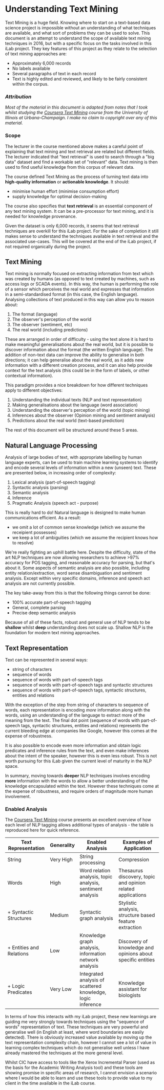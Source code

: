 # Understanding Text Mining

Text Mining is a huge field. Knowing where to start on a text-based data science project is impossible without an understanding of what techniques are available, and what sort of problems they can be used to solve. This document is an attempt to understand the scope of available text mining techniques in 2016, but with a specific focus on the tasks involved in this iLab project. They key features of this project as they relate to the selection of text mining approaches are:

* Approximately 6,000 records
* No labels available
* Several paragraphs of text in each record
* Text is highly edited and reviewed, and likely to be fairly consistent within the corpus.

### _Attribution_

_Most of the material in this document is adapted from notes that I took whilst studying the [Coursera Text Mining](https://www.coursera.org/learn/text-mining) course from the University of Illinois at Urbana-Champaign. I make no claim to copyright over any of this material._

### Scope

The lecturer in the course mentioned above makes a careful point of explaining that text mining and text retrieval are related but different fields. The lecturer indicated that "text retrieval" is used to search through a "big data" dataset and find a workable set of "relevant" data. Text mining is then used to find useful knowledge from this corpus of relevant data.

The course defined Text Mining as the process of turning text data into **high-quality information** or **actionable knowledge**. It should:

* minimise human effort (minimise consumption effort)
* supply knowledge for optimal decision-making

The course also specifies that **text retrieval** is an essential component of any text mining system. It can be a pre-processor for text mining, and it is needed for knowledge provenance.

Given the dataset is only 6,000 records, it seems that text retrieval techniques are overkill for this iLab project. For the sake of completion it still makes sense to understand the techniques available in text retrieval and the associated use-cases. This will be covered at the end of the iLab project, if not required organically during the project.

## Text Mining

Text mining is normally focused on extracting information from text which was created by humans (as opposed to text created by machines, such as access logs or SCADA events). In this way, the human is performing the role of a sensor which perceives the real world and expresses that information in a semi-standardised format (in this case, the English language). Analysing collections of text produced in this way can allow you to reason about:

1. The format (language)
2. The observer's perception of the world
3. The observer (sentiment, etc)
4. The real world (including predictions)

These are arranged in order of difficulty - using the text alone it is hard to make meaningful generalisations about the real world, but it is possible to discover information about the format (the written English language). The addition of non-text data can improve the ability to generalise in both directions; it can help generalise about the real world, as it adds new information with a different creation process, and it can also help provide context for the text analysis (this could be in the form of labels, or other contextual information).

This paradigm provides a nice breakdown for how different techniques apply to different objectives:

1. Understanding the individual texts (NLP and text representation)
2. Making generalisations about the language (word association)
3. Understanding the observer's perception of the world (topic mining)
4. Inferences about the observer (Opinion mining and sentiment analysis)
5. Predictions about the real world (text-based prediction)

The rest of this document will be structured around these 5 areas.

## Natural Language Processing

Analysis of large bodies of text, with appropriate labelling by human language experts, can be used to train machine learning systems to identify and encode several levels of information within a new (unseen) text. These are presented below, in increasing order of complexity:

1. Lexical analysis (part-of-speech tagging)
2. Syntactic analysis (parsing)
3. Semantic analysis
4. Inference
5. Pragmatic Analysis (speech act - purpose)

This is really hard to do! Natural language is designed to make human communications efficient. As a result:

* we omit a lot of common sense knowledge (which we assume the receipient possesses)
* we keep a lot of ambiguities (which we assume the recipient knows how to resolve)

We're really fighting an uphill battle here. Despite the difficulty, state of the art NLP techniques are now allowing researchers to achieve >97% accuracy for POS tagging, and reasonable accuracy for parsing, but that's about it. Some aspects of semantic analysis are also possible, including entity relation/extraction, word sense disambiguation and sentiment analysis. Except within very specific domains, inference and speech act analysis are not currently possible.

The key take-away from this is that the following things cannot be done:

* 100% accurate part-of-speech tagging
* General, complete parsing
* Precise deep semantic analysis

Because of all of these facts, robust and general use of NLP tends to be **shallow** whilst **deep** understanding does not scale up. Shallow NLP is the foundation for modern text mining approaches.

## Text Representation

Text can be represented in several ways:

* string of characters
* sequence of words
* sequence of words with part-of-speech tags
* sequence of words with part-of-speech tags and syntactic structures
* sequence of words with part-of-speech tags, syntactic structures, entities and relations

With the exception of the step from string of characters to sequence of words, each representation is encoding *more* information along with the words, using an understanding of the language to extract more of the meaning from the text. The final dot point (sequence of words with part-of-speech tags, syntactic structures, entities and relations) represents the current bleeding edge at companies like Google, however this comes at the expense of robustness. 

It is also possible to encode even more information and obtain logic predicates and inference rules from the text, and even make inferences about the intent of the speaker, however this is even less robust. This is not worth pursuing for this iLab given the current level of maturity in the NLP space.

In summary, moving towards **deeper** NLP techniques involves encoding **more** information with the words to allow a better understanding of the knowledge encapsulated within the text. However these techniques come at the expense of robustness, and require orders of magnitude more human involvement.

### Enabled Analysis

The [Coursera Text Mining](https://www.coursera.org/learn/text-mining) course presents an excellent overview of how each level of NLP tagging allows additional types of analysis - the table is reproduced here for quick reference.

| Text Representation | Generality | Enabled Analysis | Examples of Application |
|---|---|---|---| 
| String | Very High | String processing | Compression |
| Words | High | Word relation analysis, topic analysis, sentiment analysis | Thesaurus discovery, topic and opinion related applications |
| + Syntactic Structures | Medium | Syntactic graph analysis | Stylistic analysis, structure based feature extraction |
| + Entities and Relations | Low | Knowledge graph analysis, information network analysis | Discovery of knowledge and opinions about specific entities |
| + Logic Predicates | Very Low | Integrated analysis of scattered knowledge, logic inference | Knowledge assistant for biologists |

In terms of how this interacts with my iLab project, these new learnings are guiding me very strongly towards techniques using the "sequence of words" representation of text. These techniques are very powerful and generalise well (in English at least, where word boundaries are easily detected). There is obviously increased value available by moving up the text representation complexity chain, however I cannot see a lot of value in learning complex techniques which do not generalise well unless I have already mastered the techniques at the more general level.  

Whilst CIC have access to tools like the Xerox Incremental Parser (used as the basis for the Academic Writing Analysis tool) and these tools are showing promise in specific areas of research, I cannot envision a scenario where I would be able to learn and use these tools to provide value to my client in the time available in the iLab course.